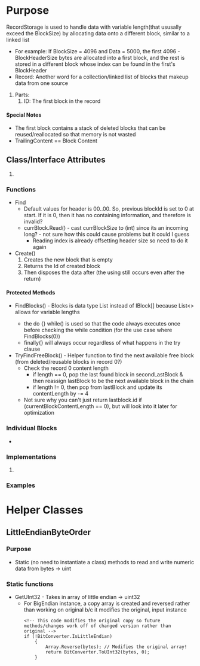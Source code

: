 # Purpose
RecordStorage is used to handle data with variable length(that ususally exceed the BlockSize) by allocating data onto a different block, similar to a linked list
- For example: If BlockSize = 4096 and Data = 5000, the first 4096 - BlockHeaderSize bytes are allocated into a first block, and the rest is stored in a different block whose index can be found in the first's BlockHeader
- Record: Another word for a collection/linked list of blocks that makeup data from one source
1. Parts:
    1. ID: The first block in the record
#### Special Notes
- The first block contains a stack of deleted blocks that can be reused/reallocated so that memory is not wasted
- TrailingContent == Block Content

## Class/Interface Attributes
1. 


### Functions
- Find
    - Default values for header is 00..00. So, previous blockId is set to 0 at start. If it is 0, then it has no containing information, and therefore is invalid?
    - currBlock.Read() - cast currBlockSize to (int) since its an incoming long? - not sure how this could cause problems but it could I guess
        - Reading index is already offsetting header size so need to do it again
- Create()
    1. Creates the new block that is empty
    2. Returns the Id of created block
    3. Then disposes the data after (the using still occurs even after the return)

#### Protected Methods
- FindBlocks() - Blocks is data type List<IBlock> instead of IBlock[] because List<> allows for variable lengths
    - the do {} while() is used so that the code always executes once before checking the while condition (for the use case where FindBlocks(0))
    - finally{} will always occur regardless of what happens in the try clause
- TryFindFreeBlock() - Helper function to find the next available free block (from deleted/reusable blocks in record 0?)
    - Check the record 0 content length
        - if length == 0, pop the last found block in secondLastBlock & then reassign lastBlock to be the next available block in the chain
        - if length != 0, then pop from lastBlock and update its contentLength by -= 4
    - Not sure why you can't just return lastblock.id if (currentBlockContentLength == 0), but will look into it later for optimization



### Individual Blocks
- 


### Implementations
1. 

### Examples

# Helper Classes

## LittleEndianByteOrder

### Purpose
- Static (no need to instantiate a class) methods to read and write numeric data from bytes -> uint

### Static functions
- GetUInt32 - Takes in array of little endian -> uint32
    - For BigEndian instance, a copy array is created and reversed rather than working on original b/c it modifies the original, input instance
        ```
        <!-- This code modifies the original copy so future methods/changes work off of changed version rather than original -->
        if (!BitConverter.IsLittleEndian) 
            {
                Array.Reverse(bytes); // Modifies the original array!
                return BitConverter.ToUInt32(bytes, 0);
            }
        ```